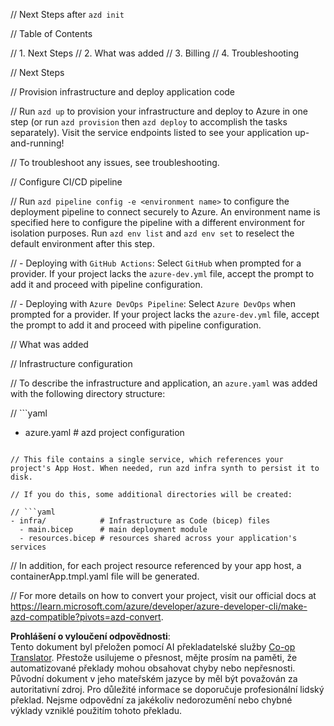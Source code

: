 <!--
CO_OP_TRANSLATOR_METADATA:
{
  "original_hash": "be745fda2aef9ee7ea772119fc6cdcf7",
  "translation_date": "2025-05-27T16:26:01+00:00",
  "source_file": "04-PracticalImplementation/samples/csharp/src/next-steps.md",
  "language_code": "cs"
}
-->
// Next Steps after `azd init`

// Table of Contents

// 1. Next Steps
// 2. What was added
// 3. Billing
// 4. Troubleshooting

// Next Steps

// Provision infrastructure and deploy application code

// Run `azd up` to provision your infrastructure and deploy to Azure in one step (or run `azd provision` then `azd deploy` to accomplish the tasks separately). Visit the service endpoints listed to see your application up-and-running!

// To troubleshoot any issues, see troubleshooting.

// Configure CI/CD pipeline

// Run `azd pipeline config -e <environment name>` to configure the deployment pipeline to connect securely to Azure. An environment name is specified here to configure the pipeline with a different environment for isolation purposes. Run `azd env list` and `azd env set` to reselect the default environment after this step.

// - Deploying with `GitHub Actions`: Select `GitHub` when prompted for a provider. If your project lacks the `azure-dev.yml` file, accept the prompt to add it and proceed with pipeline configuration.

// - Deploying with `Azure DevOps Pipeline`: Select `Azure DevOps` when prompted for a provider. If your project lacks the `azure-dev.yml` file, accept the prompt to add it and proceed with pipeline configuration.

// What was added

// Infrastructure configuration

// To describe the infrastructure and application, an `azure.yaml` was added with the following directory structure:

// ```yaml
- azure.yaml     # azd project configuration
```

// This file contains a single service, which references your project's App Host. When needed, run azd infra synth to persist it to disk.

// If you do this, some additional directories will be created:

// ```yaml
- infra/            # Infrastructure as Code (bicep) files
  - main.bicep      # main deployment module
  - resources.bicep # resources shared across your application's services
```

// In addition, for each project resource referenced by your app host, a containerApp.tmpl.yaml file will be generated.

// For more details on how to convert your project, visit our official docs at https://learn.microsoft.com/azure/developer/azure-developer-cli/make-azd-compatible?pivots=azd-convert.

**Prohlášení o vyloučení odpovědnosti**:  
Tento dokument byl přeložen pomocí AI překladatelské služby [Co-op Translator](https://github.com/Azure/co-op-translator). Přestože usilujeme o přesnost, mějte prosím na paměti, že automatizované překlady mohou obsahovat chyby nebo nepřesnosti. Původní dokument v jeho mateřském jazyce by měl být považován za autoritativní zdroj. Pro důležité informace se doporučuje profesionální lidský překlad. Nejsme odpovědní za jakékoliv nedorozumění nebo chybné výklady vzniklé použitím tohoto překladu.